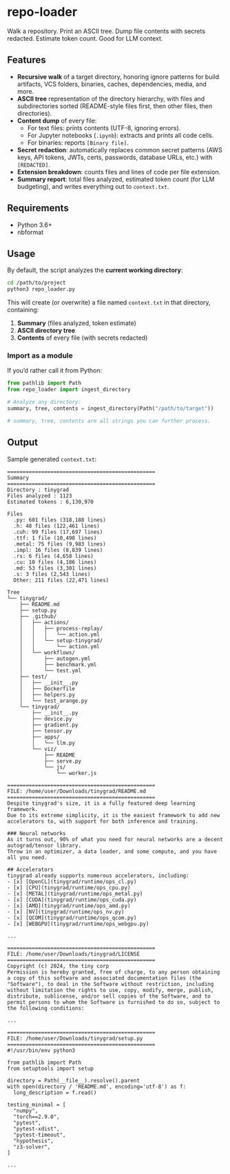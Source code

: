 # repo-loader
Walk a repository. Print an ASCII tree. Dump file contents with secrets redacted. Estimate token count. Good for LLM context.

## Features
- **Recursive walk** of a target directory, honoring ignore patterns for build artifacts, VCS folders, binaries, caches, dependencies, media, and more.
- **ASCII tree** representation of the directory hierarchy, with files and subdirectories sorted (README-style files first, then other files, then directories).
- **Content dump** of every file:
  - For text files: prints contents (UTF-8, ignoring errors).
  - For Jupyter notebooks (`.ipynb`): extracts and prints all code cells.
  - For binaries: reports `[Binary file]`.
- **Secret redaction**: automatically replaces common secret patterns (AWS keys, API tokens, JWTs, certs, passwords, database URLs, etc.) with `[REDACTED]`.
- **Extension breakdown**: counts files and lines of code per file extension.
- **Summary report**: total files analyzed, estimated token count (for LLM budgeting), and writes everything out to `context.txt`.


## Requirements
- Python 3.6+
- nbformat


## Usage
By default, the script analyzes the **current working directory**:

```bash
cd /path/to/project
python3 repo_loader.py
```

This will create (or overwrite) a file named `context.txt` in that directory, containing:
1. **Summary** (files analyzed, token estimate)  
2. **ASCII directory tree**  
3. **Contents** of every file (with secrets redacted)

### Import as a module
If you’d rather call it from Python:

```python
from pathlib import Path
from repo_loader import ingest_directory

# Analyze any directory:
summary, tree, contents = ingest_directory(Path("/path/to/target"))

# summary, tree, contents are all strings you can further process.
```



## Output
Sample generated `context.txt`:
```
================================================
Summary
================================================
Directory : tinygrad
Files analyzed : 1123
Estimated tokens : 6,130,970

Files
  .py: 601 files (318,188 lines)
  .h: 48 files (122,461 lines)
  .cuh: 99 files (17,697 lines)
  .ttf: 1 file (10,498 lines)
  .metal: 75 files (9,983 lines)
  .impl: 16 files (8,839 lines)
  .rs: 6 files (4,658 lines)
  .cu: 10 files (4,186 lines)
  .md: 53 files (3,301 lines)
  .s: 3 files (2,543 lines)
  Other: 211 files (22,471 lines)

Tree
└── tinygrad/
    ├── README.md
    ├── setup.py
    ├── .github/
    │   ├── actions/
    │   │   ├── process-replay/
    │   │   │   └── action.yml
    │   │   └── setup-tinygrad/
    │   │       └── action.yml
    │   └── workflows/
    │       ├── autogen.yml
    │       ├── benchmark.yml
    │       └── test.yml
    ├── test/
    │   ├── __init__.py
    │   ├── Dockerfile
    │   ├── helpers.py
    │   └── test_arange.py
    └── tinygrad/
        ├── __init__.py
        ├── device.py
        ├── gradient.py
        ├── tensor.py
        ├── apps/
        │   └── llm.py
        └── viz/
            ├── README
            ├── serve.py
            └── js/
                └── worker.js

================================================
FILE: /home/user/Downloads/tinygrad/README.md
================================================
Despite tinygrad's size, it is a fully featured deep learning framework.
Due to its extreme simplicity, it is the easiest framework to add new accelerators to, with support for both inference and training. 

### Neural networks
As it turns out, 90% of what you need for neural networks are a decent autograd/tensor library.
Throw in an optimizer, a data loader, and some compute, and you have all you need.

## Accelerators
tinygrad already supports numerous accelerators, including:
- [x] [OpenCL](tinygrad/runtime/ops_cl.py)
- [x] [CPU](tinygrad/runtime/ops_cpu.py)
- [x] [METAL](tinygrad/runtime/ops_metal.py)
- [x] [CUDA](tinygrad/runtime/ops_cuda.py)
- [x] [AMD](tinygrad/runtime/ops_amd.py)
- [x] [NV](tinygrad/runtime/ops_nv.py)
- [x] [QCOM](tinygrad/runtime/ops_qcom.py)
- [x] [WEBGPU](tinygrad/runtime/ops_webgpu.py)

...

================================================
FILE: /home/user/Downloads/tinygrad/LICENSE
================================================
Copyright (c) 2024, the tiny corp
Permission is hereby granted, free of charge, to any person obtaining a copy of this software and associated documentation files (the "Software"), to deal in the Software without restriction, including without limitation the rights to use, copy, modify, merge, publish, distribute, sublicense, and/or sell copies of the Software, and to permit persons to whom the Software is furnished to do so, subject to the following conditions:

...

================================================
FILE: /home/user/Downloads/tinygrad/setup.py
================================================
#!/usr/bin/env python3

from pathlib import Path
from setuptools import setup

directory = Path(__file__).resolve().parent
with open(directory / 'README.md', encoding='utf-8') as f:
  long_description = f.read()

testing_minimal = [
  "numpy",
  "torch==2.9.0",
  "pytest",
  "pytest-xdist",
  "pytest-timeout",
  "hypothesis",
  "z3-solver",
]

...
```
